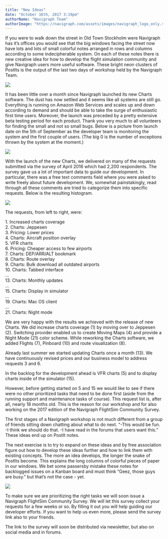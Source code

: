 ```yaml
---
title: "New Ideas"
date: "October 16th, 2017 3:19pm"
authorName: "Navigraph Team"
authorImage: "https://navigraph.com/assets/images/navigraph_logo_only.svg"
---
```


If you were to walk down the street in Old Town Stockholm were Navigraph has it’s offices you would see that the big windows facing the street now have lots and lots of small colorful notes arranged in rows and columns according to some indecipherable system. On each of these notes there is new creative idea for how to develop the flight simulation community and give Navigraph users more useful software. These bright neon clusters of PostIts is the output of the last two days of workshop held by the Navigraph Team.

![](/media/166464426021_0.jpg)

It has been little over a month since Navigraph launched its new Charts software. The dust has now settled and it seems like all systems are still go. Everything is running on Amazon Web Services and scales up and down according to demand and should be able to take the surge of enthusiastic first time users. Moreover, the launch was preceded by a pretty extensive beta testing period for each product. Thank you very much to all volunteers for finding the small and not so small bugs. Below is a picture from launch date on the 5th of September as the developer team is monitoring the system and the first couple of users. (The big 0 is the number of exceptions thrown by the system at the moment.)

![](/media/166464426021_1.jpg)

With the launch of the new Charts, we delivered on many of the requests submitted via the survey of April 2016 which had 2,200 respondents. The survey gave us a lot of important data to guide our development. In particular, there was a free text comments field where you were asked to write freely about future development. We, somewhat painstakingly, read through all these comments are tried to categorize them into specific requests. Below is the resulting histogram.

![](/media/166464426021_2.jpg)

The requests, from left to right, were:

1\. Increased charts coverage  
2\. Charts: Jeppesen  
3\. Pricing: Lower prices  
4\. Charts: Aircraft position overlay  
5\. VFR charts  
6\. Pricing: Cheaper access to few airports  
7\. Charts: DEP/ARR/ALT bookmark  
8\. Charts: Route overlay  
9\. Charts: Bulk download all outdated airports  
10\. Charts: Tabbed interface  
…  
13\. Charts: Monthly updates  
…  
15\. Charts: Display in simulator  
…  
19\. Charts: Mac OS client  
…  
21\. Charts: Night mode  
  
We are very happy with the results we achieved with the release of new Charts. We did increase charts coverage (1) by moving over to Jeppesen (2). Switching provider enabled us to create Moving Maps (4) and provide a Night Mode (21) color scheme. While reworking the Charts software, we added Flights (7), Pinboard (10) and route visualization (8).

Already last summer we started updating Charts once a month (13). We have continuously revised prices and our business model to address requests 3 and 6.

In the backlog for the development ahead is VFR charts (5) and to display charts inside of the simulator (15).

However, before getting started on 5 and 15 we would like to see if there were no other prioritized tasks that need to be done first (aside from the running support and maintenance tasks of course). This request list is, after all, nearly 18 months old. This is the reason for our workshop and for also working on the 2017 edition of the Navigraph FlightSim Community Survey.

The first stages of a Navigraph workshop is not much different from a group of friends sitting down chatting about what to do next. “-This would be fun. -I think we should do that. -I have read in the forums that users want this.” These ideas end up on PostIt notes.

The next exercise is to try to expand on these ideas and by free association figure out how to develop these ideas further and how to link them with existing concepts. The more an idea develops, the longer the snake of PostIts become. This explains the long columns of colorful pieces of paper in our windows. We bet some passersby mistake these notes for backlogged issues on a Kanban board and must think “Geez, those guys are busy.” but that’s not the case - yet.

![](/media/166464426021_3.jpg)

To make sure we are prioritizing the right tasks we will soon issue a Navigraph FlightSim Community Survey. We will let this survey collect your requests for a few weeks or so. By filling it out you will help guiding our developer efforts. If you want to help us even more, please send the survey link also to your friends.  
  
The link to the survey will soon be distributed via newsletter, but also on social media and in forums.  
  